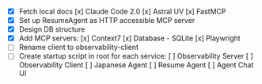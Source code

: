 - [x] Fetch local docs
    [x] Claude Code 2.0
    [x] Astral UV
    [x] FastMCP
- [x] Set up ResumeAgent as HTTP accessible MCP server
- [x] Design DB structure
- [x] Add MCP servers:
    [x] Context7 
    [x] Database - SQLite
    [x] Playwright
- [ ] Rename client to observability-client
- [ ] Create startup script in root for each service:
    [ ] Observability Server
    [ ] Observability Client
    [ ] Japanese Agent
    [ ] Resume Agent
    [ ] Agent Chat UI
